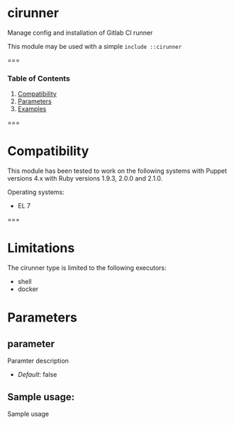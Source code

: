 # cirunner

Manage config and installation of Gitlab CI runner

This module may be used with a simple `include ::cirunner`

===

### Table of Contents
1. [Compatibility](#compatibility)
1. [Parameters](#parameters)
1. [Examples](#sample-usage)

===

# Compatibility

This module has been tested to work on the following systems with Puppet
versions 4.x with Ruby versions 1.9.3, 2.0.0 and 2.1.0.

Operating systems:
* EL 7

===

# Limitations

The cirunner type is limited to the following executors:
* shell
* docker

# Parameters


parameter
-----------
Paramter description

- *Default*: false

## Sample usage:
Sample usage
